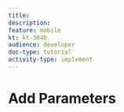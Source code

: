 ```yaml
---
title: 
description: 
feature: mobile
kt: kt-3040
audience: developer
doc-type: tutorial
activity-type: implement
---
```


# Add Parameters

